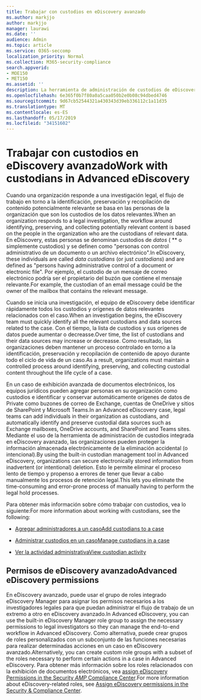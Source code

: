 ```yaml
---
title: Trabajar con custodios en eDiscovery avanzado
ms.author: markjjo
author: markjjo
manager: laurawi
ms.date: ''
audience: Admin
ms.topic: article
ms.service: O365-seccomp
localization_priority: Normal
ms.collection: M365-security-compliance
search.appverid:
- MOE150
- MET150
ms.assetid: ''
description: La herramienta de administración de custodios de eDiscovery avanzado le permite administrar el flujo de trabajo en torno a la identificación, preservación y recopilación de datos asociados con las personas de interés en un caso legal.
ms.openlocfilehash: 6e365f0b7f80a0a5caa050b2e0b08c94dbed4746
ms.sourcegitcommit: 9d67cb52544321a430343d39eb336112c1a11d35
ms.translationtype: MT
ms.contentlocale: es-ES
ms.lasthandoff: 05/17/2019
ms.locfileid: "34151602"
---
```

# <a name="work-with-custodians-in-advanced-ediscovery"></a><span data-ttu-id="37614-103">Trabajar con custodios en eDiscovery avanzado</span><span class="sxs-lookup"><span data-stu-id="37614-103">Work with custodians in Advanced eDiscovery</span></span>

<span data-ttu-id="37614-104">Cuando una organización responde a una investigación legal, el flujo de trabajo en torno a la identificación, preservación y recopilación de contenido potencialmente relevante se basa en las personas de la organización que son los custodios de los datos relevantes.</span><span class="sxs-lookup"><span data-stu-id="37614-104">When an organization responds to a legal investigation, the workflow around identifying, preserving, and collecting potentially relevant content is based on the people in the organization who are the custodians of relevant data.</span></span> <span data-ttu-id="37614-105">En eDiscovery, estas personas se denominan custodios de *datos* ( \*\* o simplemente custodios) y se definen como "personas con control administrativo de un documento o un archivo electrónico".</span><span class="sxs-lookup"><span data-stu-id="37614-105">In eDiscovery, these individuals are called *data custodians* (or just *custodians*) and are defined as "persons having administrative control of a document or electronic file".</span></span> <span data-ttu-id="37614-106">Por ejemplo, el custodio de un mensaje de correo electrónico podría ser el propietario del buzón que contiene el mensaje relevante.</span><span class="sxs-lookup"><span data-stu-id="37614-106">For example, the custodian of an email message could be the owner of the mailbox that contains the relevant message.</span></span>  

<span data-ttu-id="37614-107">Cuando se inicia una investigación, el equipo de eDiscovery debe identificar rápidamente todos los custodios y orígenes de datos relevantes relacionados con el caso.</span><span class="sxs-lookup"><span data-stu-id="37614-107">When an investigation begins, the eDiscovery team must quickly identify all the relevant custodians and data sources related to the case.</span></span> <span data-ttu-id="37614-108">Con el tiempo, la lista de custodios y sus orígenes de datos puede aumentar o decreasse.</span><span class="sxs-lookup"><span data-stu-id="37614-108">Over time, the list of custodians and their data sources may increase or decreasse.</span></span> <span data-ttu-id="37614-109">Como resultado, las organizaciones deben mantener un proceso controlado en torno a la identificación, preservación y recopilación de contenido de apoyo durante todo el ciclo de vida de un caso.</span><span class="sxs-lookup"><span data-stu-id="37614-109">As a result, organizations must maintain a controlled process around identifying, preserving, and collecting custodial content throughout the life cycle of a case.</span></span>

<span data-ttu-id="37614-110">En un caso de exhibición avanzada de documentos electrónicos, los equipos jurídicos pueden agregar personas en su organización como custodios e identificar y conservar automáticamente orígenes de datos de Private como buzones de correo de Exchange, cuentas de OneDrive y sitios de SharePoint y Microsoft Teams.</span><span class="sxs-lookup"><span data-stu-id="37614-110">In an Advanced eDiscovery case, legal teams can add individuals in their organization as custodians, and automatically identify and preserve custodial data sources such as Exchange mailboxes, OneDrive accounts, and SharePoint and Teams sites.</span></span> <span data-ttu-id="37614-111">Mediante el uso de la herramienta de administración de custodios integrada en eDiscovery avanzado, las organizaciones pueden proteger la información almacenada electrónicamente de la eliminación accidental (o intencional).</span><span class="sxs-lookup"><span data-stu-id="37614-111">By using the built-in custodian management tool in Advanced eDiscovery, organizations can secure electronically stored information from inadvertent (or intentional) deletion.</span></span> <span data-ttu-id="37614-112">Esto le permite eliminar el proceso lento de tiempo y propenso a errores de tener que llevar a cabo manualmente los procesos de retención legal.</span><span class="sxs-lookup"><span data-stu-id="37614-112">This lets you eliminate the time-consuming and error-prone process of manually having to perform the legal hold processes.</span></span> 

<span data-ttu-id="37614-113">Para obtener más información sobre cómo trabajar con custodios, vea lo siguiente:</span><span class="sxs-lookup"><span data-stu-id="37614-113">For more information about working with custodians, see the following:</span></span> 

- [<span data-ttu-id="37614-114">Agregar administradores a un caso</span><span class="sxs-lookup"><span data-stu-id="37614-114">Add custodians to a case</span></span>](add-custodians-to-case.md)

- [<span data-ttu-id="37614-115">Administrar custodios en un caso</span><span class="sxs-lookup"><span data-stu-id="37614-115">Manage custodians in a case</span></span>](manage-new-custodians.md)

- [<span data-ttu-id="37614-116">Ver la actividad administrativa</span><span class="sxs-lookup"><span data-stu-id="37614-116">View custodian activity</span></span>](view-custodian-activity.md)

## <a name="advanced-ediscovery-permissions"></a><span data-ttu-id="37614-117">Permisos de eDiscovery avanzado</span><span class="sxs-lookup"><span data-stu-id="37614-117">Advanced eDiscovery permissions</span></span>

<span data-ttu-id="37614-118">En eDiscovery avanzado, puede usar el grupo de roles integrado eDiscovery Manager para asignar los permisos necesarios a los investigadores legales para que puedan administrar el flujo de trabajo de un extremo a otro en eDiscovery avanzado.</span><span class="sxs-lookup"><span data-stu-id="37614-118">In Advanced eDiscovery, you can use the built-in eDiscovery Manager role group to assign the necessary permissions to legal investigators so they can manage the end-to-end workflow in Advanced eDiscovery.</span></span> <span data-ttu-id="37614-119">Como alternativa, puede crear grupos de roles personalizados con un subconjunto de las funciones necesarias para realizar determinadas acciones en un caso en eDiscovery avanzado.</span><span class="sxs-lookup"><span data-stu-id="37614-119">Alternatively, you can create custom role groups with a subset of the roles necessary to perform certain actions in a case in Advanced eDiscovery.</span></span> <span data-ttu-id="37614-120">Para obtener más información sobre los roles relacionados con la exhibición de documentos electrónicos, vea [assign eDiscovery Permissions in the Security _AMP_ Compliance Center](../assign-ediscovery-permissions.md).</span><span class="sxs-lookup"><span data-stu-id="37614-120">For more information about eDiscovery-related roles, see [Assign eDiscovery permissions in the Security & Compliance Center](../assign-ediscovery-permissions.md).</span></span>
